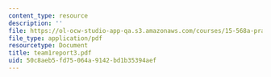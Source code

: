 ```yaml
---
content_type: resource
description: ''
file: https://ol-ocw-studio-app-qa.s3.amazonaws.com/courses/15-568a-practical-information-technology-management-spring-2005/50c8aeb5fd75064a9142bd1b35394aef_team1report3.pdf
file_type: application/pdf
resourcetype: Document
title: team1report3.pdf
uid: 50c8aeb5-fd75-064a-9142-bd1b35394aef
---
```

